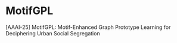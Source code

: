 # MotifGPL
[AAAI-25] MotifGPL: Motif-Enhanced Graph Prototype Learning for Deciphering Urban Social Segregation
